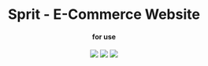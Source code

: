 <div align="center">
<h1 align="center">Sprit - E-Commerce Website</h1>
<h4 align="center">for use</h4>
<img src="https://github.com/sherzed/sherzed/assets/42775426/7a4331da-c672-459d-bad6-6f4ab27b2c4d">
<img src="https://github.com/sherzed/sherzed/assets/42775426/992cd539-8c1a-46b4-a797-0985929864fa">
<img src="https://github.com/sherzed/sherzed/assets/42775426/20f119cc-ab71-4e5d-88dc-761ef47ec761">